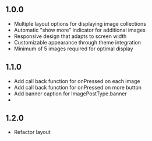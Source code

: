 ## 1.0.0

* Multiple layout options for displaying image collections
* Automatic "show more" indicator for additional images
* Responsive design that adapts to screen width
* Customizable appearance through theme integration
* Minimum of 5 images required for optimal display

## 1.1.0

* Add call back function for onPressed on each image
* Add call back function for  onPressed on more button
* Add banner caption for ImagePostType.banner
* 
## 1.2.0

* Refactor layout
